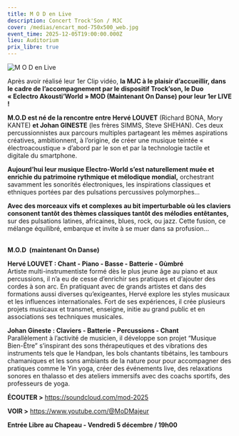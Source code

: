 ```yaml
---
title: M O D en Live
description: Concert Trock'Son / MJC
cover: /medias/encart_mod-750x500_web.jpg
event_time: 2025-12-05T19:00:00.000Z
lieu: Auditorium
prix_libre: true
---
```

![M O D en Live](/medias/page_mod-659x750_web.jpg "Concert Trock'Son / MJC")

Après avoir réalisé leur 1er Clip vidéo, **la MJC à le plaisir d’accueillir, dans le cadre de l’accompagnement par le dispositif Trock’son, le Duo « Eclectro Akousti’World » MOD (Maintenant On Danse) pour leur 1er LIVE !** 

**M.O.D est né de la rencontre entre Hervé LOUVET** (Richard BONA, Mory KANTE) **et Johan GINESTE** (les frères SIMMS, Steve SHEHAN). Ces deux percussionnistes aux parcours multiples partageant les mêmes aspirations créatives, ambitionnent, à l’origine, de créer une musique teintée « électroacoustique » d’abord par le son et par la technologie tactile et digitale du smartphone. 

**Aujourd’hui leur musique Electro-World s’est naturellement muée et enrichie du patrimoine rythmique et mélodique mondial,** orchestrant savamment les sonorités électroniques, les inspirations classiques et ethniques portées par des pulsations percussives polymorphes... 

**Avec des morceaux vifs et complexes au bit imperturbable où les claviers consonent tantôt des thèmes classiques tantôt des mélodies entêtantes,** sur des pulsations latines, africaines, blues, rock, ou jazz. Cette fusion, ce mélange équilibré, embarque et invite à se muer dans sa profusion... 

\
**M.O.D  (maintenant On Danse)**

**Hervé LOUVET : Chant - Piano - Basse - Batterie - Gùmbré** \
Artiste multi-instrumentiste formé dès le plus jeune âge au piano et aux percussions, il n’a eu de cesse d’enrichir ses pratiques et d’ajouter des cordes à son arc. En pratiquant avec de grands artistes et dans des formations aussi diverses qu’exigeantes, Hervé explore les styles musicaux et les influences internationales. Fort de ses expériences, il crée plusieurs projets musicaux et transmet, enseigne, initie au grand public et en associations ses techniques musicales. 

**Johan Gineste : Claviers - Batterie - Percussions - Chant** \
Parallèlement à l’activité de musicien, il développe son projet “Musique Bien-Être” s’inspirant des sons thérapeutiques et des vibrations des instruments tels que le Handpan, les bols chantants tibétains, les tambours chamaniques et les sons ambiants de la nature pour pour accompagner des pratiques comme le Yin yoga, créer des événements live, des relaxations sonores en thalasso et des ateliers immersifs avec des coachs sportifs, des professeurs de yoga. 

**ÉCOUTER >** <https://soundcloud.com/mod-2025> 

**VOIR >** <https://www.youtube.com/@MoDMajeur> 

**Entrée Libre au Chapeau - Vendredi 5 décembre / 19h00**